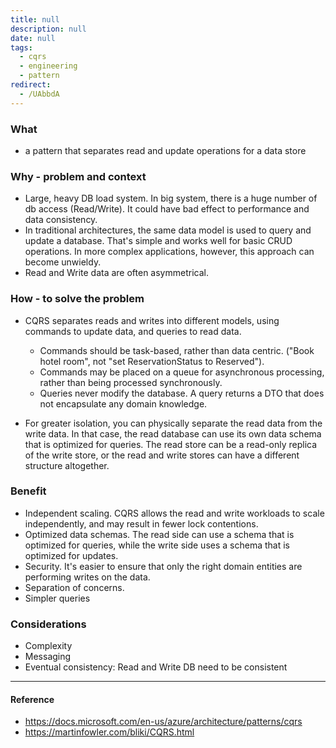 ```yaml
---
title: null
description: null
date: null
tags:
  - cqrs
  - engineering
  - pattern
redirect:
  - /UAbbdA
---
```


### What

- a pattern that separates read and update operations for a data store

### Why - problem and context

- Large, heavy DB load system. In big system, there is a huge number of db access (Read/Write). It could have bad effect to performance and data consistency.
- In traditional architectures, the same data model is used to query and update a database. That's simple and works well for basic CRUD operations. In more complex applications, however, this approach can become unwieldy.
- Read and Write data are often asymmetrical.

### How - to solve the problem

- CQRS separates reads and writes into different models, using commands to update data, and queries to read data.

  - Commands should be task-based, rather than data centric. ("Book hotel room", not "set ReservationStatus to Reserved").
  - Commands may be placed on a queue for asynchronous processing, rather than being processed synchronously.
  - Queries never modify the database. A query returns a DTO that does not encapsulate any domain knowledge.

- For greater isolation, you can physically separate the read data from the write data. In that case, the read database can use its own data schema that is optimized for queries. The read store can be a read-only replica of the write store, or the read and write stores can have a different structure altogether.

### Benefit

- Independent scaling. CQRS allows the read and write workloads to scale independently, and may result in fewer lock contentions.
- Optimized data schemas. The read side can use a schema that is optimized for queries, while the write side uses a schema that is optimized for updates.
- Security. It's easier to ensure that only the right domain entities are performing writes on the data.
- Separation of concerns.
- Simpler queries

### Considerations

- Complexity
- Messaging
- Eventual consistency: Read and Write DB need to be consistent

---

#### Reference

- https://docs.microsoft.com/en-us/azure/architecture/patterns/cqrs
- https://martinfowler.com/bliki/CQRS.html
